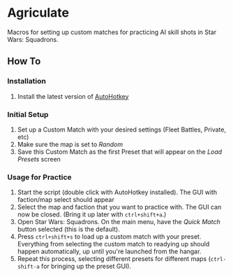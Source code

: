 # Agriculate

Macros for setting up custom matches for practicing AI skill shots in Star Wars: Squadrons.

## How To

### Installation

1. Install the latest version of [AutoHotkey](https://www.autohotkey.com/)

### Initial Setup

1. Set up a Custom Match with your desired settings (Fleet Battles, Private, etc)
2. Make sure the map is set to *Random*
3. Save this Custom Match as the first Preset that will appear on the *Load Presets* screen

### Usage for Practice

1. Start the script (double click with AutoHotkey installed). The GUI with faction/map select should appear
2. Select the map and faction that you want to practice with. The GUI can now be closed. (Bring it up later with `ctrl+shift+a`.)
3. Open Star Wars: Squadrons. On the main menu, have the *Quick Match* button selected (this is the default).
4. Press `ctrl+shift+s` to load up a custom match with your preset. Everything from selecting the custom match to readying up should happen automatically, up until you're launched from the hangar.
5. Repeat this process, selecting different presets for different maps (`ctrl-shift-a` for bringing up the preset GUI).
